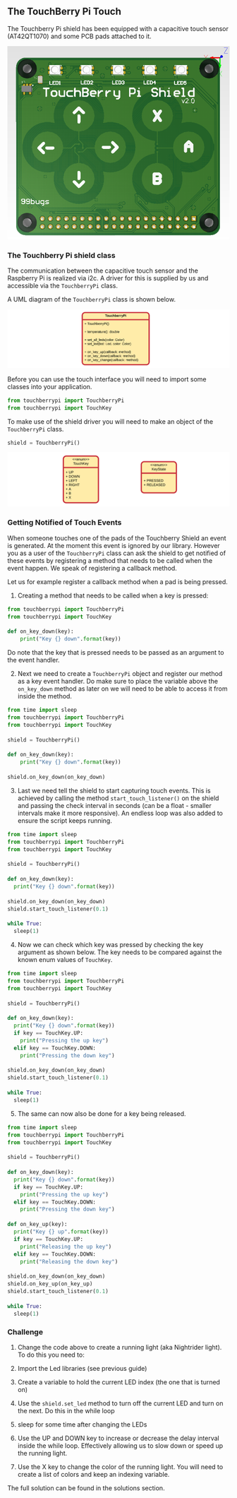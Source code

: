 ## The TouchBerry Pi Touch

The Touchberry Pi shield has been equipped with a capacitive touch sensor (AT42QT1070) and some PCB pads attached to it.

![Front of the Touchberry PI shield](img/front.png)

### The Touchberry Pi shield class

The communication between the capacitive touch sensor and the Raspberry Pi is realized via i2c. A driver for this is supplied by us and accessible via the `TouchberryPi` class.

A UML diagram of the `TouchberryPi` class is shown below.

![UML class diagram of TouchberryPi](img/touchberry_pi_uml.png)

Before you can use the touch interface you will need to import some classes into your application.

```python
from touchberrypi import TouchberryPi
from touchberrypi import TouchKey
```

To make use of the shield driver you will need to make an object of the `TouchberryPi` class.

```python
shield = TouchberryPi()
```

![UML diagram of TouchKey and KeyState enums](img/touchberry_pi_touch_uml.png)

### Getting Notified of Touch Events

When someone touches one of the pads of the Touchberry Shield an event is generated. At the moment this event is ignored by our library. However you as a user of the `TouchberryPi` class can ask the shield to get notified of these events by registering a method that needs to be called when the event happen. We speak of registering a callback method.

Let us for example register a callback method when a pad is being pressed.

1. Creating a method that needs to be called when a key is pressed:

```python
from touchberrypi import TouchberryPi
from touchberrypi import TouchKey

def on_key_down(key):
    print("Key {} down".format(key))
```

Do note that the key that is pressed needs to be passed as an argument to the event handler.

2. Next we need to create a `TouchberryPi` object and register our method as a key event handler. Do make sure to place the variable above the `on_key_down` method as later on we will need to be able to access it from inside the method.

```python
from time import sleep
from touchberrypi import TouchberryPi
from touchberrypi import TouchKey

shield = TouchberryPi()

def on_key_down(key):
    print("Key {} down".format(key))

shield.on_key_down(on_key_down)
```

3. Last we need tell the shield to start capturing touch events. This is achieved by calling the method `start_touch_listener()` on the shield and passing the check interval in seconds (can be a float - smaller intervals make it more responsive). An endless loop was also added to ensure the script keeps running.

```python
from time import sleep
from touchberrypi import TouchberryPi
from touchberrypi import TouchKey

shield = TouchberryPi()

def on_key_down(key):
  print("Key {} down".format(key))

shield.on_key_down(on_key_down)
shield.start_touch_listener(0.1)

while True:
  sleep(1)
```

4. Now we can check which key was pressed by checking the key argument as shown below. The key needs to be compared against the known enum values of `TouchKey`.

```python
from time import sleep
from touchberrypi import TouchberryPi
from touchberrypi import TouchKey

shield = TouchberryPi()

def on_key_down(key):
  print("Key {} down".format(key))
  if key == TouchKey.UP:
    print("Pressing the up key")
  elif key == TouchKey.DOWN:
    print("Pressing the down key")

shield.on_key_down(on_key_down)
shield.start_touch_listener(0.1)

while True:
  sleep(1)
```

5. The same can now also be done for a key being released.

```python
from time import sleep
from touchberrypi import TouchberryPi
from touchberrypi import TouchKey

shield = TouchberryPi()

def on_key_down(key):
  print("Key {} down".format(key))
  if key == TouchKey.UP:
    print("Pressing the up key")
  elif key == TouchKey.DOWN:
    print("Pressing the down key")

def on_key_up(key):
  print("Key {} up".format(key))
  if key == TouchKey.UP:
    print("Releasing the up key")
  elif key == TouchKey.DOWN:
    print("Releasing the down key")

shield.on_key_down(on_key_down)
shield.on_key_up(on_key_up)
shield.start_touch_listener(0.1)

while True:
  sleep(1)
```

### Challenge

1. Change the code above to create a running light (aka Nightrider light). To do this you need to:
 1. Import the Led libraries (see previous guide)
 2. Create a variable to hold the current LED index (the one that is turned on)
 3. Use the `shield.set_led` method to turn off the current LED and turn on the next. Do this in the while loop
 4. sleep for some time after changing the LEDs

2. Use the UP and DOWN key to increase or decrease the delay interval inside the while loop. Effectively allowing us to slow down or speed up the running light.

3. Use the X key to change the color of the running light. You will need to create a list of colors and keep an indexing variable.

The full solution can be found in the solutions section.
